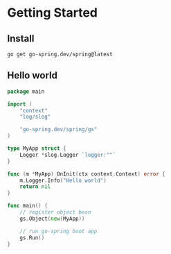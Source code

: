 # Getting Started

## Install
`go get go-spring.dev/spring@latest`

## Hello world

```go
package main

import (
	"context"
	"log/slog"

	"go-spring.dev/spring/gs"
)

type MyApp struct {
	Logger *slog.Logger `logger:""`
}

func (m *MyApp) OnInit(ctx context.Context) error {
	m.Logger.Info("Hello world")
	return nil
}

func main() {
	// register object bean
	gs.Object(new(MyApp))

	// run go-spring boot app
	gs.Run()
}

```